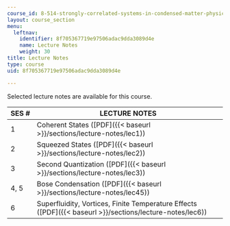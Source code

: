 ```yaml
---
course_id: 8-514-strongly-correlated-systems-in-condensed-matter-physics-fall-2003
layout: course_section
menu:
  leftnav:
    identifier: 8f705367719e97506adac9dda3089d4e
    name: Lecture Notes
    weight: 30
title: Lecture Notes
type: course
uid: 8f705367719e97506adac9dda3089d4e

---
```


Selected lecture notes are available for this course.

| SES # | LECTURE NOTES |
| --- | --- |
| 1 | Coherent States ([PDF]({{< baseurl >}}/sections/lecture-notes/lec1)) |
| 2 | Squeezed States ([PDF]({{< baseurl >}}/sections/lecture-notes/lec2)) |
| 3 | Second Quantization ([PDF]({{< baseurl >}}/sections/lecture-notes/lec3)) |
| 4, 5 | Bose Condensation ([PDF]({{< baseurl >}}/sections/lecture-notes/lec45)) |
| 6 | Superfluidity, Vortices, Finite Temperature Effects ([PDF]({{< baseurl >}}/sections/lecture-notes/lec6))